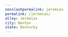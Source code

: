 ```yaml
---
﻿nonslashpermalink: jeremias
permalink: /jeremias/
alley: Jeremias
city: Benton
state: Kentucky
---
```

